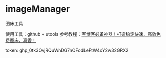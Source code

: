 # imageManager
图床工具

使用工具：github + utools
参考教程：[写博客必备神器！打造稳定快速、高效免费图床，真香！](https://mp.weixin.qq.com/s?__biz=MzIzMDg0NTUzNQ==&mid=2247484073&idx=1&sn=1ce760292e7c436a341536fc9222014d&chksm=e8ac7f99dfdbf68f0957c7b291be67bc1d3277887d3c642b607fb1cdda56b1102081780528b6#rd)

token: 
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
